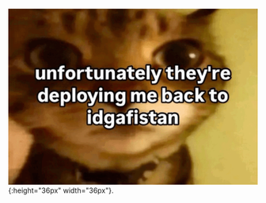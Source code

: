 [![sup nga](https://github.com/coolrobloxgamerboy17/coolrobloxgamerboy17/blob/main/Images/Adgafistan.png?raw=true)](https://github.com/coolrobloxgamerboy17/){:height="36px" width="36px"}.
